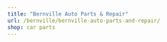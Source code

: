```yaml
---
title: "Bernville Auto Parts & Repair"
url: /bernville/bernville-auto-parts-and-repair/
shop: car parts
---
```

